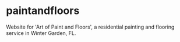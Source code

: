 # paintandfloors
Website for 'Art of Paint and Floors', a residential painting and flooring service in Winter Garden, FL.
